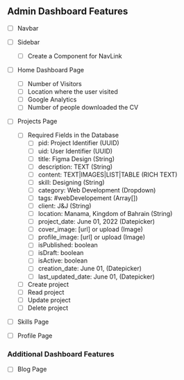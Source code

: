## Admin Dashboard Features

-   [ ] Navbar

-   [ ] Sidebar
    - [ ] Create a Component for NavLink

-   [ ] Home Dashboard Page
    -   [ ] Number of Visitors
    -   [ ] Location where the user visited
    -   [ ] Google Analytics
    -   [ ] Number of people downloaded the CV

-   [ ] Projects Page
    -   [ ] Required Fields in the Database
        -   [ ] pid: Project Identifier (UUID)
        -   [ ] uid: User Identifier (UUID)
        -   [ ] title: Figma Design (String)
        -   [ ] description: TEXT (String)
        -   [ ] content: TEXT|IMAGES|LIST|TABLE (RICH TEXT)
        -   [ ] skill: Designing (String)
        -   [ ] category: Web Development (Dropdown)
        -   [ ] tags: #webDevelopement (Array[])
        -   [ ] client: J&J (String)
        -   [ ] location: Manama, Kingdom of Bahrain (String)
        -   [ ] project_date: June 01, 2022 (Datepicker)
        -   [ ] cover_image: [url] or upload (Image)
        -   [ ] profile_image: [url] or upload (Image)
        -   [ ] isPublished: boolean
        -   [ ] isDraft: boolean
        -   [ ] isActive: boolean
        -   [ ] creation_date: June 01, (Datepicker)
        -   [ ] last_updated_date: June 01, (Datepicker)
    -   [ ] Create project
    -   [ ] Read project
    -   [ ] Update project
    -   [ ] Delete project

-   [ ] Skills Page
-   [ ] Profile Page

### Additional Dashboard Features

-   [ ] Blog Page
